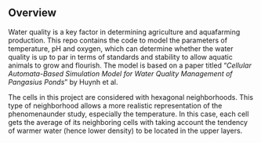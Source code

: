## Overview
Water quality is a key factor in determining agriculture and aquafarming production.
This repo contains the code to model the parameters of temperature, pH and oxygen, which can determine whether the water quality is up to par in terms of standards and stability to allow aquatic animals to grow and flourish. 
The model is based on a paper titled “*Cellular Automata-Based Simulation Model for Water Quality Management of Pangasius Ponds*” by Huynh et al.

The cells in this project are considered with hexagonal neighborhoods.
This type of neighborhood allows a more realistic representation of the phenomenaunder study, especially the temperature. 
In this case, each cell gets the average of its neighboring cells with taking account the tendency of warmer water (hence lower density) to be located in the upper layers.
